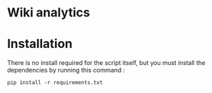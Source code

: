 # Wiki analytics #

# Installation
There is no install required for the script itself, but you must install the dependencies by running this command :

```
pip install -r requirements.txt
```
